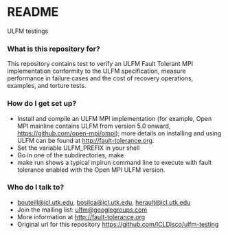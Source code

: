 # README #

ULFM testings

### What is this repository for? ###

This repository contains test to verify an ULFM Fault Tolerant MPI implementation conformity to the ULFM specification, measure performance in failure cases and the cost of recovery operations, examples, and torture tests.

### How do I get set up? ###

* Install and compile an ULFM MPI implementation (for example, Open MPI mainline contains ULFM from version 5.0 onward, https://github.com/open-mpi/ompi); more details on installing and using ULFM can be found at http://fault-tolerance.org.
* Set the variable ULFM_PREFIX in your shell
* Go in one of the subdirectories, make
* make run shows a typical mpirun command line to execute with fault tolerance enabled with the Open MPI ULFM version.

### Who do I talk to? ###

* bouteill@icl.utk.edu, bosilca@icl.utk.edu, herault@icl.utk.edu
* Join the mailing list: ulfm@googlegroups.com
* More information at http://fault-tolerance.org
* Original url for this repository https://github.com/ICLDisco/ulfm-testing
